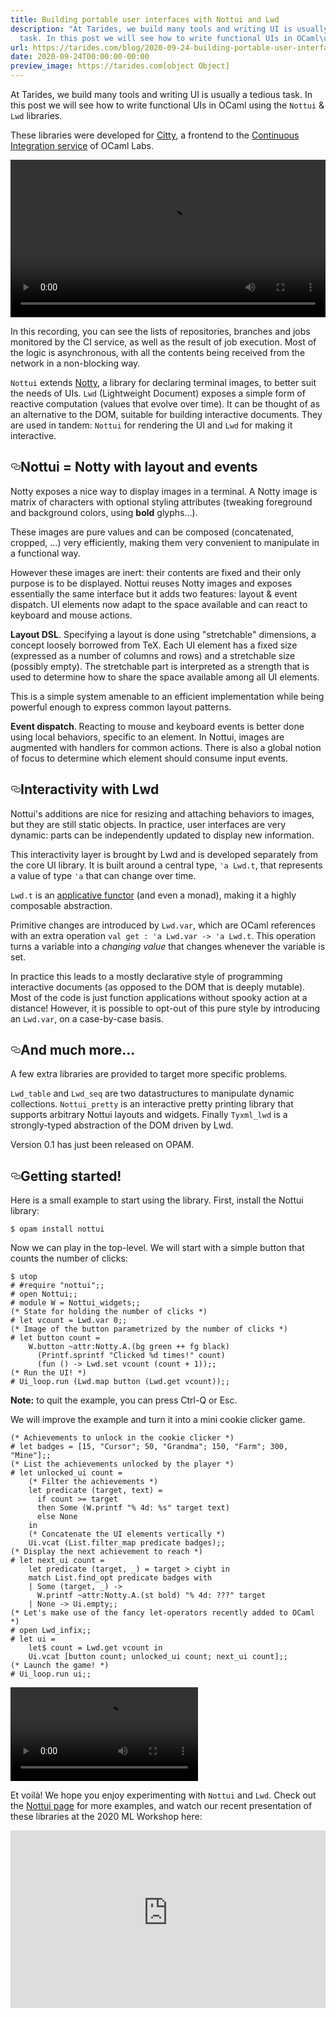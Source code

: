 ```yaml
---
title: Building portable user interfaces with Nottui and Lwd
description: "At Tarides, we build many tools and writing UI is usually a tedious
  task. In this post we will see how to write functional UIs in OCaml\u2026"
url: https://tarides.com/blog/2020-09-24-building-portable-user-interfaces-with-nottui-and-lwd
date: 2020-09-24T00:00:00-00:00
preview_image: https://tarides.com[object Object]
---
```


<p>At Tarides, we build many tools and writing UI is usually a tedious task. In this post we will see how to write functional UIs in OCaml using the <code>Nottui</code> &#x26; <code>Lwd</code> libraries.</p>
<p>These libraries were developed for <a href="https://github.com/ocurrent/citty">Citty</a>, a frontend to the <a href="https://github.com/ocurrent/ocaml-ci">Continuous Integration service</a> of OCaml Labs.</p>
<div>
  <video controls width="100%">
    <source src="./nottui-citty.mp4" type="video/mp4" />
    <source src="./nottui-citty.webm" type="video/webm;codecs=vp9" />
  </video>
</div>
<p>In this recording, you can see the lists of repositories, branches and jobs monitored by the CI service, as well as the result of job execution. Most of the logic is asynchronous, with all the contents being received from the network in a non-blocking way.</p>
<p><code>Nottui</code> extends <a href="https://github.com/pqwy/notty">Notty</a>, a library for declaring terminal images, to better suit the needs of UIs. <code>Lwd</code> (Lightweight Document) exposes a simple form of reactive computation (values that evolve over time). It can be thought of as an alternative to the DOM, suitable for building interactive documents.
They are used in tandem: <code>Nottui</code> for rendering the UI and <code>Lwd</code> for making it interactive.</p>
<h2 id="nottui--notty-with-layout-and-events" style="position:relative;"><a href="#nottui--notty-with-layout-and-events" aria-label="nottui  notty with layout and events permalink" class="anchor before"><svg aria-hidden="true" focusable="false" height="16" version="1.1" viewBox="0 0 16 16" width="16"><path fill-rule="evenodd" d="M4 9h1v1H4c-1.5 0-3-1.69-3-3.5S2.55 3 4 3h4c1.45 0 3 1.69 3 3.5 0 1.41-.91 2.72-2 3.25V8.59c.58-.45 1-1.27 1-2.09C10 5.22 8.98 4 8 4H4c-.98 0-2 1.22-2 2.5S3 9 4 9zm9-3h-1v1h1c1 0 2 1.22 2 2.5S13.98 12 13 12H9c-.98 0-2-1.22-2-2.5 0-.83.42-1.64 1-2.09V6.25c-1.09.53-2 1.84-2 3.25C6 11.31 7.55 13 9 13h4c1.45 0 3-1.69 3-3.5S14.5 6 13 6z"></path></svg></a>Nottui = Notty with layout and events</h2>
<p>Notty exposes a nice way to display images in a terminal. A Notty image is matrix of characters with optional styling attributes (tweaking foreground and background colors, using <strong>bold</strong> glyphs...).</p>
<p>These images are pure values and can be composed (concatenated, cropped, ...) very efficiently, making them very convenient to manipulate in a functional way.</p>
<p>However these images are inert: their contents are fixed and their only purpose is to be displayed. Nottui reuses Notty images and exposes essentially the same interface but it adds two features: layout &#x26; event dispatch. UI elements now adapt to the space available and can react to keyboard and mouse actions.</p>
<p><strong>Layout DSL</strong>. Specifying a layout is done using "stretchable" dimensions, a concept loosely borrowed from TeX. Each UI element has a fixed size (expressed as a number of columns and rows) and a stretchable size (possibly empty). The stretchable part is interpreted as a strength that is used to determine how to share the space available among all UI elements.</p>
<p>This is a simple system amenable to an efficient implementation while being powerful enough to express common layout patterns.</p>
<p><strong>Event dispatch</strong>. Reacting to mouse and keyboard events is better done using local behaviors, specific to an element. In Nottui, images are augmented with handlers for common actions. There is also a global notion of focus to determine which element should consume input events.</p>
<h2 id="interactivity-with-lwd" style="position:relative;"><a href="#interactivity-with-lwd" aria-label="interactivity with lwd permalink" class="anchor before"><svg aria-hidden="true" focusable="false" height="16" version="1.1" viewBox="0 0 16 16" width="16"><path fill-rule="evenodd" d="M4 9h1v1H4c-1.5 0-3-1.69-3-3.5S2.55 3 4 3h4c1.45 0 3 1.69 3 3.5 0 1.41-.91 2.72-2 3.25V8.59c.58-.45 1-1.27 1-2.09C10 5.22 8.98 4 8 4H4c-.98 0-2 1.22-2 2.5S3 9 4 9zm9-3h-1v1h1c1 0 2 1.22 2 2.5S13.98 12 13 12H9c-.98 0-2-1.22-2-2.5 0-.83.42-1.64 1-2.09V6.25c-1.09.53-2 1.84-2 3.25C6 11.31 7.55 13 9 13h4c1.45 0 3-1.69 3-3.5S14.5 6 13 6z"></path></svg></a>Interactivity with Lwd</h2>
<p>Nottui's additions are nice for resizing and attaching behaviors to images, but they are still static objects. In practice, user interfaces are very dynamic: parts can be independently updated to display new information.</p>
<p>This interactivity layer is brought by Lwd and is developed separately from the core UI library. It is built around a central type, <code>'a Lwd.t</code>, that represents a value of type <code>'a</code> that can change over time.</p>
<p><code>Lwd.t</code> is an <a href="https://en.wikipedia.org/wiki/Applicative_functor">applicative functor</a> (and even a monad), making it a highly composable abstraction.</p>
<p>Primitive changes are introduced by <code>Lwd.var</code>, which are OCaml references with an extra operation <code>val get : 'a Lwd.var -> 'a Lwd.t</code>. This operation turns a variable into a <em>changing value</em> that changes whenever the variable is set.</p>
<p>In practice this leads to a mostly declarative style of programming interactive documents (as opposed to the DOM that is deeply mutable). Most of the code is just function applications without spooky action at a distance! However, it is possible to opt-out of this pure style by introducing an <code>Lwd.var</code>, on a case-by-case basis.</p>
<h2 id="and-much-more" style="position:relative;"><a href="#and-much-more" aria-label="and much more permalink" class="anchor before"><svg aria-hidden="true" focusable="false" height="16" version="1.1" viewBox="0 0 16 16" width="16"><path fill-rule="evenodd" d="M4 9h1v1H4c-1.5 0-3-1.69-3-3.5S2.55 3 4 3h4c1.45 0 3 1.69 3 3.5 0 1.41-.91 2.72-2 3.25V8.59c.58-.45 1-1.27 1-2.09C10 5.22 8.98 4 8 4H4c-.98 0-2 1.22-2 2.5S3 9 4 9zm9-3h-1v1h1c1 0 2 1.22 2 2.5S13.98 12 13 12H9c-.98 0-2-1.22-2-2.5 0-.83.42-1.64 1-2.09V6.25c-1.09.53-2 1.84-2 3.25C6 11.31 7.55 13 9 13h4c1.45 0 3-1.69 3-3.5S14.5 6 13 6z"></path></svg></a>And much more...</h2>
<p>A few extra libraries are provided to target more specific problems.</p>
<p><code>Lwd_table</code> and <code>Lwd_seq</code> are two datastructures to manipulate dynamic collections. <code>Nottui_pretty</code> is an interactive pretty printing library that supports arbitrary Nottui layouts and widgets. Finally <code>Tyxml_lwd</code> is a strongly-typed abstraction of the DOM driven by Lwd.</p>
<p>Version 0.1 has just been released on OPAM.</p>
<h2 id="getting-started" style="position:relative;"><a href="#getting-started" aria-label="getting started permalink" class="anchor before"><svg aria-hidden="true" focusable="false" height="16" version="1.1" viewBox="0 0 16 16" width="16"><path fill-rule="evenodd" d="M4 9h1v1H4c-1.5 0-3-1.69-3-3.5S2.55 3 4 3h4c1.45 0 3 1.69 3 3.5 0 1.41-.91 2.72-2 3.25V8.59c.58-.45 1-1.27 1-2.09C10 5.22 8.98 4 8 4H4c-.98 0-2 1.22-2 2.5S3 9 4 9zm9-3h-1v1h1c1 0 2 1.22 2 2.5S13.98 12 13 12H9c-.98 0-2-1.22-2-2.5 0-.83.42-1.64 1-2.09V6.25c-1.09.53-2 1.84-2 3.25C6 11.31 7.55 13 9 13h4c1.45 0 3-1.69 3-3.5S14.5 6 13 6z"></path></svg></a>Getting started!</h2>
<p>Here is a small example to start using the library. First, install the Nottui library:</p>
<div class="gatsby-highlight" data-language="sh"><pre class="language-sh"><code class="language-sh">$ opam install nottui</code></pre></div>
<p>Now we can play in the top-level. We will start with a simple button that counts the number of clicks:</p>
<div class="gatsby-highlight" data-language="ocaml"><pre class="language-ocaml"><code class="language-ocaml"><span class="token operator">$</span> utop
# <span class="token directive important">#require</span> <span class="token string">"nottui"</span><span class="token punctuation">;</span><span class="token punctuation">;</span>
# <span class="token keyword">open</span> <span class="token module variable">Nottui</span><span class="token punctuation">;</span><span class="token punctuation">;</span>
# <span class="token keyword">module</span> W <span class="token operator">=</span> <span class="token module variable">Nottui_widgets</span><span class="token punctuation">;</span><span class="token punctuation">;</span>
<span class="token comment">(* State for holding the number of clicks *)</span>
# <span class="token keyword">let</span> vcount <span class="token operator">=</span> <span class="token module variable">Lwd</span><span class="token punctuation">.</span>var <span class="token number">0</span><span class="token punctuation">;</span><span class="token punctuation">;</span>
<span class="token comment">(* Image of the button parametrized by the number of clicks *)</span>
# <span class="token keyword">let</span> button count <span class="token operator">=</span>
    W<span class="token punctuation">.</span>button <span class="token label function">~attr</span><span class="token punctuation">:</span><span class="token module variable">Notty</span><span class="token punctuation">.</span>A<span class="token punctuation">.</span><span class="token punctuation">(</span>bg green <span class="token operator">++</span> fg black<span class="token punctuation">)</span>
      <span class="token punctuation">(</span><span class="token module variable">Printf</span><span class="token punctuation">.</span>sprintf <span class="token string">"Clicked %d times!"</span> count<span class="token punctuation">)</span>
      <span class="token punctuation">(</span><span class="token keyword">fun</span> <span class="token punctuation">(</span><span class="token punctuation">)</span> <span class="token operator">-></span> <span class="token module variable">Lwd</span><span class="token punctuation">.</span>set vcount <span class="token punctuation">(</span>count <span class="token operator">+</span> <span class="token number">1</span><span class="token punctuation">)</span><span class="token punctuation">)</span><span class="token punctuation">;</span><span class="token punctuation">;</span>
<span class="token comment">(* Run the UI! *)</span>
# <span class="token module variable">Ui_loop</span><span class="token punctuation">.</span>run <span class="token punctuation">(</span><span class="token module variable">Lwd</span><span class="token punctuation">.</span>map button <span class="token punctuation">(</span><span class="token module variable">Lwd</span><span class="token punctuation">.</span>get vcount<span class="token punctuation">)</span><span class="token punctuation">)</span><span class="token punctuation">;</span><span class="token punctuation">;</span></code></pre></div>
<p><strong>Note:</strong> to quit the example, you can press Ctrl-Q or Esc.</p>
<p>We will improve the example and turn it into a mini cookie clicker game.</p>
<div class="gatsby-highlight" data-language="ocaml"><pre class="language-ocaml"><code class="language-ocaml"><span class="token comment">(* Achievements to unlock in the cookie clicker *)</span>
# <span class="token keyword">let</span> badges <span class="token operator">=</span> <span class="token punctuation">[</span><span class="token number">15</span><span class="token punctuation">,</span> <span class="token string">"Cursor"</span><span class="token punctuation">;</span> <span class="token number">50</span><span class="token punctuation">,</span> <span class="token string">"Grandma"</span><span class="token punctuation">;</span> <span class="token number">150</span><span class="token punctuation">,</span> <span class="token string">"Farm"</span><span class="token punctuation">;</span> <span class="token number">300</span><span class="token punctuation">,</span> <span class="token string">"Mine"</span><span class="token punctuation">]</span><span class="token punctuation">;</span><span class="token punctuation">;</span>
<span class="token comment">(* List the achievements unlocked by the player *)</span>
# <span class="token keyword">let</span> unlocked_ui count <span class="token operator">=</span>
    <span class="token comment">(* Filter the achievements *)</span>
    <span class="token keyword">let</span> predicate <span class="token punctuation">(</span>target<span class="token punctuation">,</span> text<span class="token punctuation">)</span> <span class="token operator">=</span>
      <span class="token keyword">if</span> count <span class="token operator">>=</span> target
      <span class="token keyword">then</span> <span class="token module variable">Some</span> <span class="token punctuation">(</span>W<span class="token punctuation">.</span>printf <span class="token string">"% 4d: %s"</span> target text<span class="token punctuation">)</span>
      <span class="token keyword">else</span> <span class="token module variable">None</span>
    <span class="token keyword">in</span>
    <span class="token comment">(* Concatenate the UI elements vertically *)</span>
    <span class="token module variable">Ui</span><span class="token punctuation">.</span>vcat <span class="token punctuation">(</span><span class="token module variable">List</span><span class="token punctuation">.</span>filter_map predicate badges<span class="token punctuation">)</span><span class="token punctuation">;</span><span class="token punctuation">;</span>
<span class="token comment">(* Display the next achievement to reach *)</span>
# <span class="token keyword">let</span> next_ui count <span class="token operator">=</span>
    <span class="token keyword">let</span> predicate <span class="token punctuation">(</span>target<span class="token punctuation">,</span> <span class="token punctuation">_</span><span class="token punctuation">)</span> <span class="token operator">=</span> target <span class="token operator">></span> ciybt <span class="token keyword">in</span>
    <span class="token keyword">match</span> <span class="token module variable">List</span><span class="token punctuation">.</span>find_opt predicate badges <span class="token keyword">with</span>
    <span class="token operator">|</span> <span class="token module variable">Some</span> <span class="token punctuation">(</span>target<span class="token punctuation">,</span> <span class="token punctuation">_</span><span class="token punctuation">)</span> <span class="token operator">-></span>
      W<span class="token punctuation">.</span>printf <span class="token label function">~attr</span><span class="token punctuation">:</span><span class="token module variable">Notty</span><span class="token punctuation">.</span>A<span class="token punctuation">.</span><span class="token punctuation">(</span>st bold<span class="token punctuation">)</span> <span class="token string">"% 4d: ???"</span> target
    <span class="token operator">|</span> <span class="token module variable">None</span> <span class="token operator">-></span> <span class="token module variable">Ui</span><span class="token punctuation">.</span>empty<span class="token punctuation">;</span><span class="token punctuation">;</span>
<span class="token comment">(* Let's make use of the fancy let-operators recently added to OCaml *)</span>
# <span class="token keyword">open</span> <span class="token module variable">Lwd_infix</span><span class="token punctuation">;</span><span class="token punctuation">;</span>
# <span class="token keyword">let</span> ui <span class="token operator">=</span>
    <span class="token keyword">let</span><span class="token operator">$</span> count <span class="token operator">=</span> <span class="token module variable">Lwd</span><span class="token punctuation">.</span>get vcount <span class="token keyword">in</span>
    <span class="token module variable">Ui</span><span class="token punctuation">.</span>vcat <span class="token punctuation">[</span>button count<span class="token punctuation">;</span> unlocked_ui count<span class="token punctuation">;</span> next_ui count<span class="token punctuation">]</span><span class="token punctuation">;</span><span class="token punctuation">;</span>
<span class="token comment">(* Launch the game! *)</span>
# <span class="token module variable">Ui_loop</span><span class="token punctuation">.</span>run ui<span class="token punctuation">;</span><span class="token punctuation">;</span></code></pre></div>
<div>
  <video controls>
    <source src="./nottui-cookie-clicker.mp4" type="video/mp4" />
    <source src="./nottui-cookie-clicker.webm" type="video/webm;codecs=vp9" />
  </video>
</div>
<p>Et voilà! We hope you enjoy experimenting with <code>Nottui</code> and <code>Lwd</code>. Check out the <a href="https://github.com/let-def/lwd/tree/master/lib/nottui">Nottui page</a> for more examples, and watch our recent presentation of these libraries at the 2020 ML Workshop here:</p>
<div style="position: relative; width: 100%; height: 0; padding-bottom: 56.25%">
  <iframe
    style="position: absolute; width: 100%; height: 100%; left: 0; right: 0"
    src="https://www.youtube-nocookie.com/embed/w7jc35kgBZE" frameborder="0"
    allow="accelerometer; autoplay; encrypted-media; gyroscope; picture-in-picture"
    allowfullscreen>
  </iframe>
</div>

